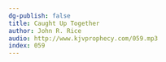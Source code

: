```yaml
---
dg-publish: false
title: Caught Up Together
author: John R. Rice
audio: http://www.kjvprophecy.com/059.mp3
index: 059
---
```


